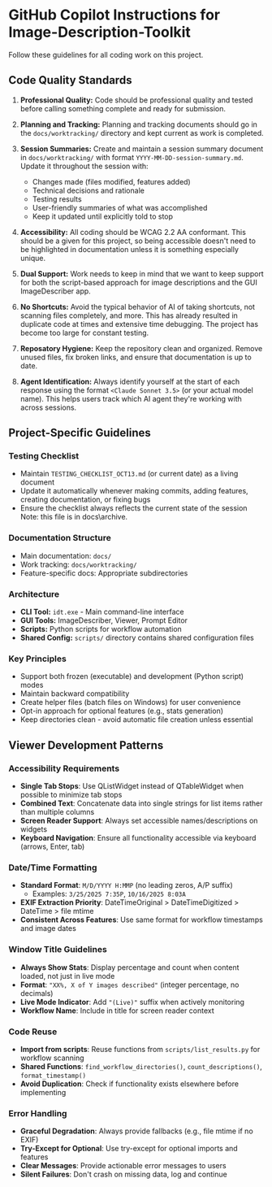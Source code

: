 # GitHub Copilot Instructions for Image-Description-Toolkit

Follow these guidelines for all coding work on this project.

## Code Quality Standards

1. **Professional Quality:** Code should be professional quality and tested before calling something complete and ready for submission.

2. **Planning and Tracking:** Planning and tracking documents should go in the `docs/worktracking/` directory and kept current as work is completed.

3. **Session Summaries:** Create and maintain a session summary document in `docs/worktracking/` with format `YYYY-MM-DD-session-summary.md`. Update it throughout the session with:
   - Changes made (files modified, features added)
   - Technical decisions and rationale
   - Testing results
   - User-friendly summaries of what was accomplished
   - Keep it updated until explicitly told to stop

4. **Accessibility:** All coding should be WCAG 2.2 AA conformant. This should be a given for this project, so being accessible doesn't need to be highlighted in documentation unless it is something especially unique.

5. **Dual Support:** Work needs to keep in mind that we want to keep support for both the script-based approach for image descriptions and the GUI ImageDescriber app.

6. **No Shortcuts:** Avoid the typical behavior of AI of taking shortcuts, not scanning files completely, and more. This has already resulted in duplicate code at times and extensive time debugging. The project has become too large for constant testing.

7. **Reposatory Hygiene:** Keep the repository clean and organized. Remove unused files, fix broken links, and ensure that documentation is up to date.

8. **Agent Identification:** Always identify yourself at the start of each response using the format `<Claude Sonnet 3.5>` (or your actual model name). This helps users track which AI agent they're working with across sessions.

## Project-Specific Guidelines

### Testing Checklist
- Maintain `TESTING_CHECKLIST_OCT13.md` (or current date) as a living document
- Update it automatically whenever making commits, adding features, creating documentation, or fixing bugs
- Ensure the checklist always reflects the current state of the session Note: this file is in docs\archive.

### Documentation Structure
- Main documentation: `docs/`
- Work tracking: `docs/worktracking/`
- Feature-specific docs: Appropriate subdirectories

### Architecture
- **CLI Tool:** `idt.exe` - Main command-line interface
- **GUI Tools:** ImageDescriber, Viewer, Prompt Editor
- **Scripts:** Python scripts for workflow automation
- **Shared Config:** `scripts/` directory contains shared configuration files

### Key Principles
- Support both frozen (executable) and development (Python script) modes
- Maintain backward compatibility
- Create helper files (batch files on Windows) for user convenience
- Opt-in approach for optional features (e.g., stats generation)
- Keep directories clean - avoid automatic file creation unless essential

## Viewer Development Patterns

### Accessibility Requirements
- **Single Tab Stops**: Use QListWidget instead of QTableWidget when possible to minimize tab stops
- **Combined Text**: Concatenate data into single strings for list items rather than multiple columns
- **Screen Reader Support**: Always set accessible names/descriptions on widgets
- **Keyboard Navigation**: Ensure all functionality accessible via keyboard (arrows, Enter, tab)

### Date/Time Formatting
- **Standard Format**: `M/D/YYYY H:MMP` (no leading zeros, A/P suffix)
  - Examples: `3/25/2025 7:35P`, `10/16/2025 8:03A`
- **EXIF Extraction Priority**: DateTimeOriginal > DateTimeDigitized > DateTime > file mtime
- **Consistent Across Features**: Use same format for workflow timestamps and image dates

### Window Title Guidelines
- **Always Show Stats**: Display percentage and count when content loaded, not just in live mode
- **Format**: `"XX%, X of Y images described"` (integer percentage, no decimals)
- **Live Mode Indicator**: Add `"(Live)"` suffix when actively monitoring
- **Workflow Name**: Include in title for screen reader context

### Code Reuse
- **Import from scripts**: Reuse functions from `scripts/list_results.py` for workflow scanning
- **Shared Functions**: `find_workflow_directories()`, `count_descriptions()`, `format_timestamp()`
- **Avoid Duplication**: Check if functionality exists elsewhere before implementing

### Error Handling
- **Graceful Degradation**: Always provide fallbacks (e.g., file mtime if no EXIF)
- **Try-Except for Optional**: Use try-except for optional imports and features
- **Clear Messages**: Provide actionable error messages to users
- **Silent Failures**: Don't crash on missing data, log and continue

